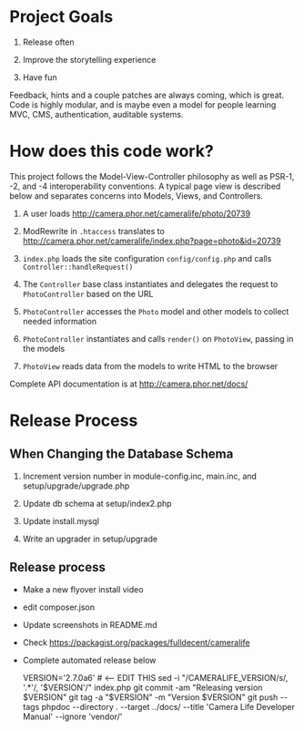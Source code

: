 Project Goals
=============

1.  Release often

2.  Improve the storytelling experience

3.  Have fun

Feedback, hints and a couple patches are always coming, which is great. Code is highly modular, and is maybe even a model for people learning MVC, CMS, authentication, auditable systems.


How does this code work?
========================

This project follows the Model-View-Controller philosophy as well as PSR-1, -2, and -4 interoperability conventions. A typical page view is described below and separates concerns into Models, Views, and Controllers.

1.  A user loads <http://camera.phor.net/cameralife/photo/20739>

2.  ModRewrite in `.htaccess` translates to <http://camera.phor.net/cameralife/index.php?page=photo&id=20739>

3.  `index.php` loads the site configuration `config/config.php` and calls `Controller::handleRequest()`

4.  The `Controller` base class instantiates and delegates the request to `PhotoController` based on the URL

5.  `PhotoController` accesses the `Photo` model and other models to collect needed information

6.  `PhotoController` instantiates and calls `render()` on `PhotoView`, passing in the models

7.  `PhotoView` reads data from the models to write HTML to the browser

Complete API documentation is at <http://camera.phor.net/docs/>


Release Process
===============

When Changing the Database Schema
---------------------------------

1.  Increment version number in module-config.inc, main.inc, and setup/upgrade/upgrade.php

2.  Update db schema at setup/index2.php

3.  Update install.mysql

4.  Write an upgrader in setup/upgrade

Release process
---------------

-   Make a new flyover install video

-   edit composer.json

-   Update screenshots in README.md

-   Check https://packagist.org/packages/fulldecent/cameralife

-   Complete automated release below

    VERSION='2.7.0a6' # <-- EDIT THIS
    sed -i "/CAMERALIFE_VERSION/s/, '.*'/, '$VERSION'/" index.php
    git commit -am "Releasing version $VERSION"
    git tag -a "$VERSION" -m "Version $VERSION"
    git push --tags
    phpdoc --directory . --target ../docs/ --title 'Camera Life Developer Manual' --ignore 'vendor/'

 
